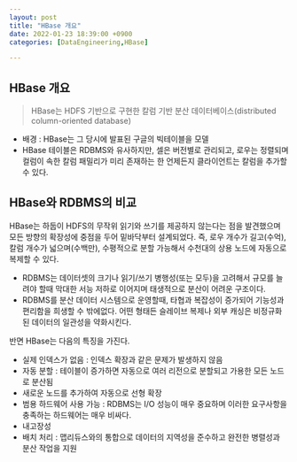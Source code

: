 ```yaml
---
layout: post
title: "HBase 개요"
date: 2022-01-23 18:39:00 +0900
categories: [DataEngineering,HBase]

---
```




## HBase 개요

> HBase는 HDFS 기반으로 구현한 칼럼 기반 분산 데이터베이스(distributed column-oriented database)



- 배경 : HBase는 그 당시에 발표된 구글의 빅테이블을 모델
- HBase 테이블은 RDBMS와 유사하지만, 셀은 버전별로 관리되고, 로우는 정렬되며 컬럼이 속한 칼럼 패밀리가 미리 존재하는 한 언제든지 클라이언트는 칼럼을 추가할 수 있다.



## HBase와 RDBMS의 비교

HBase는 하둡이 HDFS의 무작위 읽기와 쓰기를 제공하지 않는다는 점을 발견했으며 모든 방향의 확장성에 중점을 두어 밑바닥부터 설계되었다. 즉, 로우 개수가 길고(수억), 칼럼 개수가 넓으며(수백만), 수평적으로 분할 가능해서 수천대의 상용 노드에 자동으로 복제할 수 있다.



- RDBMS는 데이터셋의 크기나 읽기/쓰기 병행성(또는 모두)을 고려해서 규모를 늘려야 할때 막대한 서능 저하로 이어지며 태생적으로 분산이 어려운 구조이다.
- RDBMS를 분산 데이터 시스템으로 운영할때, 타협과 복잡성이 증가되어 기능성과 편리함을 희생할 수 밖에없다. 어떤 형태든 슬레이브 복제나 외부 캐싱은 비정규화된 데이터의 일관성을 약화시킨다.



반면 HBase는 다음의 특징을 가진다.

- 실제 인덱스가 없음 : 인덱스 확장과 같은 문제가 발생하지 않음
- 자동 분할 : 테이블이 증가하면 자동으로 여러 리전으로 분할되고 가용한 모든 노드로 분산됨
- 새로운 노드를 추가하여 자동으로 선형 확장
- 범용 하드웨어 사용 가능 : RDBMS는 I/O 성능이 매우 중요하며 이러한 요구사항을 충족하는 하드웨어는 매우 비싸다.
- 내고장성
- 배치 처리 : 맵리듀스와의 통합으로 데이터의 지역성을 준수하고 완전한 병렬성과 분산 작업을  지원
